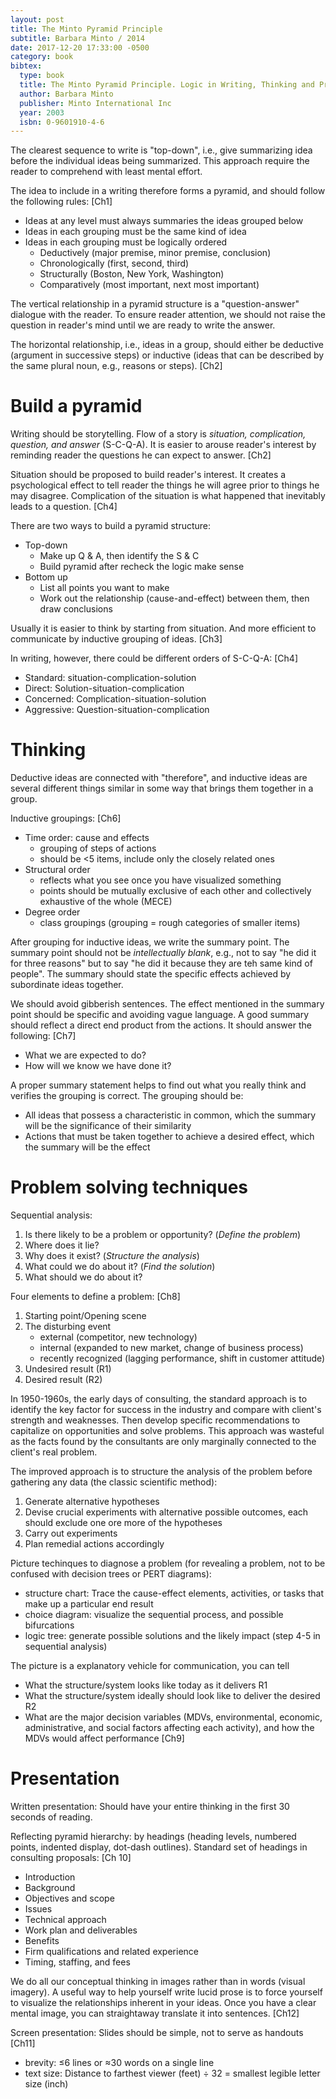 ```yaml
---
layout: post
title: The Minto Pyramid Principle
subtitle: Barbara Minto / 2014
date: 2017-12-20 17:33:00 -0500
category: book
bibtex:
  type: book
  title: The Minto Pyramid Principle. Logic in Writing, Thinking and Problem Solving
  author: Barbara Minto
  publisher: Minto International Inc
  year: 2003
  isbn: 0-9601910-4-6
---
```


The clearest sequence to write is "top-down", i.e., give summarizing idea before
the individual ideas being summarized. This approach require the reader to
comprehend with least mental effort.

The idea to include in a writing therefore forms a pyramid, and should follow
the following rules: [Ch1]

- Ideas at any level must always summaries the ideas grouped below
- Ideas in each grouping must be the same kind of idea
- Ideas in each grouping must be logically ordered
  - Deductively (major premise, minor premise, conclusion)
  - Chronologically (first, second, third)
  - Structurally (Boston, New York, Washington)
  - Comparatively (most important, next most important)

The vertical relationship in a pyramid structure is a "question-answer" dialogue
with the reader. To ensure reader attention, we should not raise the question in
reader's mind until we are ready to write the answer.

The horizontal relationship, i.e., ideas in a group, should either be deductive
(argument in successive steps) or inductive (ideas that can be described by the
same plural noun, e.g., reasons or steps). [Ch2]

# Build a pyramid
Writing should be storytelling. Flow of a story is *situation, complication,
question, and answer* (S-C-Q-A). It is easier to arouse reader's interest by
reminding reader the questions he can expect to answer. [Ch2]

Situation should be proposed to build reader's interest. It creates a
psychological effect to tell reader the things he will agree prior to things he
may disagree. Complication of the situation is what happened that inevitably
leads to a question. [Ch4]

There are two ways to build a pyramid structure:

- Top-down
  - Make up Q & A, then identify the S & C
  - Build pyramid after recheck the logic make sense
- Bottom up
  - List all points you want to make
  - Work out the relationship (cause-and-effect) between them, then draw conclusions

Usually it is easier to think by starting from situation. And more efficient to
communicate by inductive grouping of ideas. [Ch3]

In writing, however, there could be different orders of S-C-Q-A: [Ch4]

- Standard: situation-complication-solution
- Direct: Solution-situation-complication
- Concerned: Complication-situation-solution
- Aggressive: Question-situation-complication

# Thinking
Deductive ideas are connected with "therefore", and inductive ideas are several
different things similar in some way that brings them together in a group.

Inductive groupings: [Ch6]

- Time order: cause and effects
  - grouping of steps of actions
  - should be <5 items, include only the closely related ones
- Structural order
  - reflects what you see once you have visualized something
  - points should be mutually exclusive of each other and collectively
    exhaustive of the whole (MECE)
- Degree order
  - class groupings (grouping = rough categories of smaller items)

After grouping for inductive ideas, we write the summary point. The summary
point should not be *intellectually blank*, e.g., not to say "he did it for
three reasons" but to say "he did it because they are teh same kind of people".
The summary should state the specific effects achieved by subordinate ideas
together.

We should avoid gibberish sentences. The effect mentioned in the summary point
should be specific and avoiding vague language. A good summary should reflect a
direct end product from the actions. It should answer the following:
[Ch7]

- What we are expected to do?
- How will we know we have done it?

A proper summary statement helps to find out what you really think and verifies
the grouping is correct. The grouping should be:

- All ideas that possess a characteristic in common, which the summary will be
  the significance of their similarity
- Actions that must be taken together to achieve a desired effect, which the
  summary will be the effect

# Problem solving techniques

Sequential analysis:
1. Is there likely to be a problem or opportunity? (*Define the problem*)
2. Where does it lie?
3. Why does it exist? (*Structure the analysis*)
4. What could we do about it? (*Find the solution*)
5. What should we do about it?

Four elements to define a problem: [Ch8]
1. Starting point/Opening scene
2. The disturbing event
   - external (competitor, new technology)
   - internal (expanded to new market, change of business process)
   - recently recognized (lagging performance, shift in customer attitude)
3. Undesired result (R1)
4. Desired result (R2)

In 1950-1960s, the early days of consulting, the standard approach is to
identify the key factor for success in the industry and compare with client's
strength and weaknesses. Then develop specific recommendations to capitalize on
opportunities and solve problems. This approach was wasteful as the facts found
by the consultants are only marginally connected to the client's real problem.

The improved approach is to structure the analysis of the problem before
gathering any data (the classic scientific method):
1. Generate alternative hypotheses
2. Devise crucial experiments with alternative possible outcomes, each should
   exclude one ore more of the hypotheses
3. Carry out experiments
4. Plan remedial actions accordingly

Picture techinques to diagnose a problem (for revealing a problem, not to be
confused with decision trees or PERT diagrams):

- structure chart: Trace the cause-effect elements, activities, or tasks that
  make up a particular end result
- choice diagram: visualize the sequential process, and possible bifurcations
- logic tree: generate possible solutions and the likely impact (step 4-5 in sequential analysis)

The picture is a explanatory vehicle for communication, you can tell

- What the structure/system looks like today as it delivers R1
- What the structure/system ideally should look like to deliver the desired R2
- What are the major decision variables (MDVs, environmental, economic,
  administrative, and social factors affecting each activity), and how the MDVs
  would affect performance [Ch9]

# Presentation

Written presentation: Should have your entire thinking in the first 30 seconds
of reading.

Reflecting pyramid hierarchy: by headings (heading levels, numbered points,
indented display, dot-dash outlines). Standard set of headings in consulting
proposals: [Ch 10]
- Introduction
- Background
- Objectives and scope
- Issues
- Technical approach
- Work plan and deliverables
- Benefits
- Firm qualifications and related experience
- Timing, staffing, and fees

We do all our conceptual thinking in images rather than in words (visual
imagery).  A useful way to help yourself write lucid prose is to force yourself
to visualize the relationships inherent in your ideas. Once you have a clear
mental image, you can straightaway translate it into sentences. [Ch12]

Screen presentation: Slides should be simple, not to serve as handouts [Ch11]
- brevity: ≤6 lines or ≈30 words on a single line
- text size: Distance to farthest viewer (feet) ÷ 32 = smallest legible letter size (inch)
